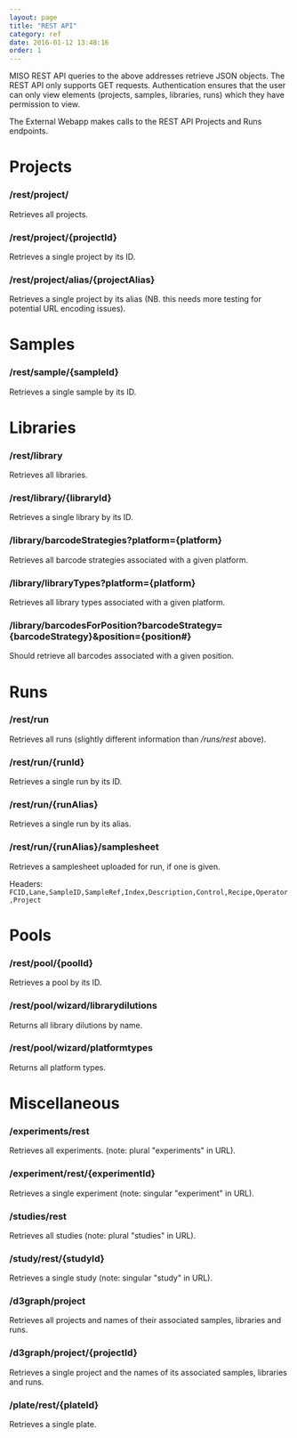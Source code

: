 ```yaml
---
layout: page
title: "REST API"
category: ref
date: 2016-01-12 13:48:16
order: 1
---
```




MISO REST API queries to the above addresses retrieve JSON objects. The REST API only supports GET requests. Authentication ensures that the user can only view elements (projects, samples, libraries, runs) which they have permission to view.

The External Webapp makes calls to the REST API Projects and Runs endpoints.

# Projects

### /rest/project/

Retrieves all projects.

### /rest/project/{projectId}

Retrieves a single project by its ID.

### /rest/project/alias/{projectAlias}

Retrieves a single project by its alias (NB. this needs more testing for potential URL encoding issues).

# Samples

### /rest/sample/{sampleId}

Retrieves a single sample by its ID.

# Libraries

### /rest/library

Retrieves all libraries.

### /rest/library/{libraryId}

Retrieves a single library by its ID.

### /library/barcodeStrategies?platform={platform}

Retrieves all barcode strategies associated with a given platform.

### /library/libraryTypes?platform={platform}

Retrieves all library types associated with a given platform.

### /library/barcodesForPosition?barcodeStrategy={barcodeStrategy}&position={position#}

Should retrieve all barcodes associated with a given position.

# Runs

### /rest/run

Retrieves all runs (slightly different information than _/runs/rest_ above).

### /rest/run/{runId}

Retrieves a single run by its ID.

### /rest/run/{runAlias}

Retrieves a single run by its alias.

### /rest/run/{runAlias}/samplesheet

Retrieves a samplesheet uploaded for run, if one is given.

Headers: `FCID,Lane,SampleID,SampleRef,Index,Description,Control,Recipe,Operator,Project`

# Pools

### /rest/pool/{poolId}

Retrieves a pool by its ID.

### /rest/pool/wizard/librarydilutions

Returns all library dilutions by name.

### /rest/pool/wizard/platformtypes

Returns all platform types.

# Miscellaneous

### /experiments/rest

Retrieves all experiments. (note: plural "experiments" in URL).

### /experiment/rest/{experimentId}

Retrieves a single experiment (note: singular "experiment" in URL).

### /studies/rest

Retrieves all studies (note: plural "studies" in URL).

### /study/rest/{studyId}

Retrieves a single study (note: singular "study" in URL).

### /d3graph/project

Retrieves all projects and names of their associated samples, libraries and runs.

### /d3graph/project/{projectId}

Retrieves a single project and the names of its associated samples, libraries and runs.

### /plate/rest/{plateId}

Retrieves a single plate.
